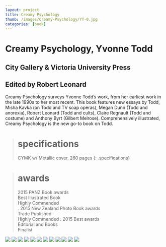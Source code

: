 ```yaml
---
layout: project
title: Creamy Psychology
thumb: /images/Creamy-Psychology/YT-0.jpg
categories: [book]
---
```


# Creamy Psychology, Yvonne Todd

## City Gallery & Victoria University Press

## Edited by Robert Leonard

Creamy Psychology surveys Yvonne Todd’s work, from her earliest work in the late 1990s to her most recent. This book features new essays by Todd, Misha Kavka (on Todd and TV soap operas), Megan Dunn (Todd and anorexia), Robert Leonard (Todd and cults), Claire Regnault (Todd and costume) and Anthony Byrt (Gilbert Melrose). Comprehensively illustrated, Creamy Psychology is the new go-to book on Todd.

> # specifications
> CYMK w/ Metallic cover, 260 pages
{: .specifications}

> # awards
> 2015 PANZ Book awards  
> Best Illustrated Book  
> Highly Commended  
> . 
> 2015 New Zealand Photo Book awards  
> Trade Published  
> Highly Commended 
> . 
> 2015 Best awards  
> Editorial and Books  
> Finalist 

![](/images/Creamy-Psychology/YT-1.jpg)
![](/images/Creamy-Psychology/YT-2.jpg)
![](/images/Creamy-Psychology/YT-3.jpg)
![](/images/Creamy-Psychology/YT-4.jpg)
![](/images/Creamy-Psychology/YT-5.jpg)
![](/images/Creamy-Psychology/YT-6.jpg)
![](/images/Creamy-Psychology/YT-7.jpg)
![](/images/Creamy-Psychology/YT-8.jpg)
![](/images/Creamy-Psychology/YT-9.jpg)
![](/images/Creamy-Psychology/YT-10.jpg)
![](/images/Creamy-Psychology/YT-11.jpg)
![](/images/Creamy-Psychology/YT-12.jpg)


